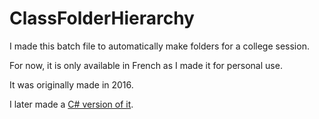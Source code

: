 # ClassFolderHierarchy
I made this batch file to automatically make folders for a college session.

For now, it is only available in French as I made it for personal use.

It was originally made in 2016.

I later made a [C# version of it](https://github.com/ultreson/ClassFolderHierarchyGUI).
